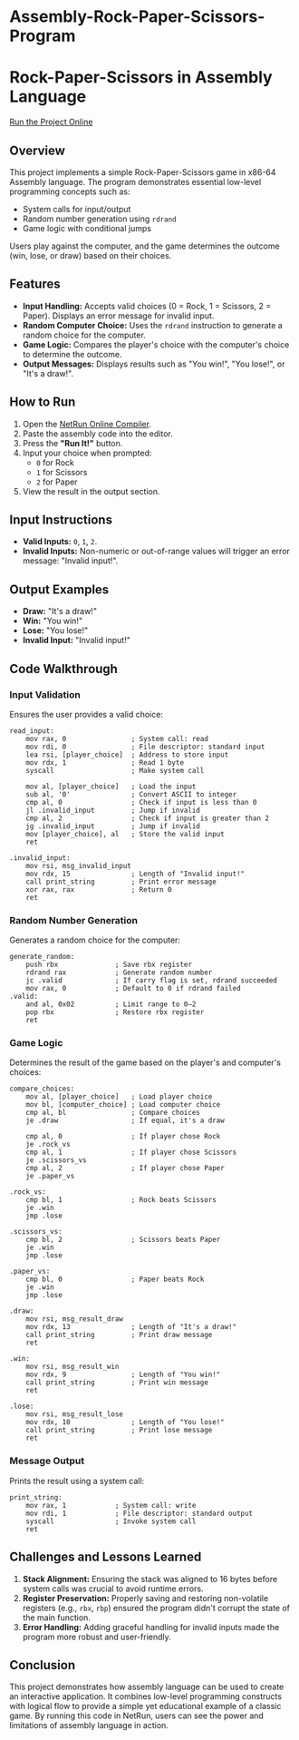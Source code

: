 # Assembly-Rock-Paper-Scissors-Program

# Rock-Paper-Scissors in Assembly Language

[Run the Project Online](https://lawlor.cs.uaf.edu/netrun/run)

## Overview
This project implements a simple Rock-Paper-Scissors game in x86-64 Assembly language. The program demonstrates essential low-level programming concepts such as:

- System calls for input/output
- Random number generation using `rdrand`
- Game logic with conditional jumps

Users play against the computer, and the game determines the outcome (win, lose, or draw) based on their choices.

## Features
- **Input Handling:** Accepts valid choices (0 = Rock, 1 = Scissors, 2 = Paper). Displays an error message for invalid input.
- **Random Computer Choice:** Uses the `rdrand` instruction to generate a random choice for the computer.
- **Game Logic:** Compares the player's choice with the computer's choice to determine the outcome.
- **Output Messages:** Displays results such as "You win!", "You lose!", or "It's a draw!".

## How to Run
1. Open the [NetRun Online Compiler](https://lawlor.cs.uaf.edu/netrun/run).
2. Paste the assembly code into the editor.
3. Press the **"Run It!"** button.
4. Input your choice when prompted:
   - `0` for Rock
   - `1` for Scissors
   - `2` for Paper
5. View the result in the output section.

## Input Instructions
- **Valid Inputs:** `0`, `1`, `2`.
- **Invalid Inputs:** Non-numeric or out-of-range values will trigger an error message: "Invalid input!".

## Output Examples
- **Draw:** "It's a draw!"
- **Win:** "You win!"
- **Lose:** "You lose!"
- **Invalid Input:** "Invalid input!"

## Code Walkthrough

### Input Validation
Ensures the user provides a valid choice:
```assembly
read_input:
    mov rax, 0                ; System call: read
    mov rdi, 0                ; File descriptor: standard input
    lea rsi, [player_choice]  ; Address to store input
    mov rdx, 1                ; Read 1 byte
    syscall                   ; Make system call

    mov al, [player_choice]   ; Load the input
    sub al, '0'               ; Convert ASCII to integer
    cmp al, 0                 ; Check if input is less than 0
    jl .invalid_input         ; Jump if invalid
    cmp al, 2                 ; Check if input is greater than 2
    jg .invalid_input         ; Jump if invalid
    mov [player_choice], al   ; Store the valid input
    ret

.invalid_input:
    mov rsi, msg_invalid_input
    mov rdx, 15               ; Length of "Invalid input!"
    call print_string         ; Print error message
    xor rax, rax              ; Return 0
    ret
```

### Random Number Generation
Generates a random choice for the computer:
```assembly
generate_random:
    push rbx              ; Save rbx register
    rdrand rax            ; Generate random number
    jc .valid             ; If carry flag is set, rdrand succeeded
    mov rax, 0            ; Default to 0 if rdrand failed
.valid:
    and al, 0x02          ; Limit range to 0–2
    pop rbx               ; Restore rbx register
    ret
```

### Game Logic
Determines the result of the game based on the player's and computer's choices:
```assembly
compare_choices:
    mov al, [player_choice]   ; Load player choice
    mov bl, [computer_choice] ; Load computer choice
    cmp al, bl                ; Compare choices
    je .draw                  ; If equal, it's a draw

    cmp al, 0                 ; If player chose Rock
    je .rock_vs
    cmp al, 1                 ; If player chose Scissors
    je .scissors_vs
    cmp al, 2                 ; If player chose Paper
    je .paper_vs

.rock_vs:
    cmp bl, 1                 ; Rock beats Scissors
    je .win
    jmp .lose

.scissors_vs:
    cmp bl, 2                 ; Scissors beats Paper
    je .win
    jmp .lose

.paper_vs:
    cmp bl, 0                 ; Paper beats Rock
    je .win
    jmp .lose

.draw:
    mov rsi, msg_result_draw
    mov rdx, 13               ; Length of "It's a draw!"
    call print_string         ; Print draw message
    ret

.win:
    mov rsi, msg_result_win
    mov rdx, 9                ; Length of "You win!"
    call print_string         ; Print win message
    ret

.lose:
    mov rsi, msg_result_lose
    mov rdx, 10               ; Length of "You lose!"
    call print_string         ; Print lose message
    ret
```

### Message Output
Prints the result using a system call:
```assembly
print_string:
    mov rax, 1            ; System call: write
    mov rdi, 1            ; File descriptor: standard output
    syscall               ; Invoke system call
    ret
```

## Challenges and Lessons Learned
1. **Stack Alignment:** Ensuring the stack was aligned to 16 bytes before system calls was crucial to avoid runtime errors.
2. **Register Preservation:** Properly saving and restoring non-volatile registers (e.g., `rbx`, `rbp`) ensured the program didn't corrupt the state of the main function.
3. **Error Handling:** Adding graceful handling for invalid inputs made the program more robust and user-friendly.

## Conclusion
This project demonstrates how assembly language can be used to create an interactive application. It combines low-level programming constructs with logical flow to provide a simple yet educational example of a classic game. By running this code in NetRun, users can see the power and limitations of assembly language in action.



